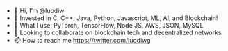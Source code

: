 - 👋 Hi, I’m @luodiw
- 👀 Invested in C, C++, Java, Python, Javascript, ML, AI, and Blockchain! 
- 🚀 What I use: PyTorch, TensorFlow, Node JS, AWS, JSON, MySQL 
- 💞️ Looking to collaborate on blockchain tech and decentralized networks
- 📫 How to reach me https://twitter.com/luodiwg

<!---
luodiw/luodiw is a ✨ special ✨ repository because its `README.md` (this file) appears on your GitHub profile.
You can click the Preview link to take a look at your changes.
--->
